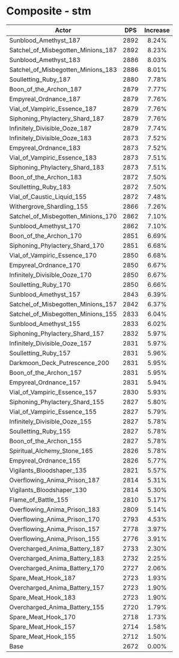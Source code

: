 # Composite - stm
| Actor | DPS | Increase |
|---|:---:|:---:|
|Sunblood_Amethyst_187|2892|8.24%|
|Satchel_of_Misbegotten_Minions_187|2892|8.23%|
|Sunblood_Amethyst_183|2886|8.03%|
|Satchel_of_Misbegotten_Minions_183|2886|8.01%|
|Soulletting_Ruby_187|2880|7.78%|
|Boon_of_the_Archon_187|2879|7.77%|
|Empyreal_Ordnance_187|2879|7.76%|
|Vial_of_Vampiric_Essence_187|2879|7.76%|
|Siphoning_Phylactery_Shard_187|2879|7.76%|
|Infinitely_Divisible_Ooze_187|2879|7.74%|
|Infinitely_Divisible_Ooze_183|2873|7.52%|
|Empyreal_Ordnance_183|2873|7.52%|
|Vial_of_Vampiric_Essence_183|2873|7.51%|
|Siphoning_Phylactery_Shard_183|2873|7.51%|
|Boon_of_the_Archon_183|2872|7.50%|
|Soulletting_Ruby_183|2872|7.50%|
|Vial_of_Caustic_Liquid_155|2872|7.48%|
|Withergrove_Shardling_155|2866|7.26%|
|Satchel_of_Misbegotten_Minions_170|2862|7.10%|
|Sunblood_Amethyst_170|2862|7.10%|
|Boon_of_the_Archon_170|2851|6.69%|
|Siphoning_Phylactery_Shard_170|2851|6.68%|
|Vial_of_Vampiric_Essence_170|2850|6.68%|
|Empyreal_Ordnance_170|2850|6.67%|
|Infinitely_Divisible_Ooze_170|2850|6.67%|
|Soulletting_Ruby_170|2850|6.66%|
|Sunblood_Amethyst_157|2843|6.39%|
|Satchel_of_Misbegotten_Minions_157|2842|6.37%|
|Satchel_of_Misbegotten_Minions_155|2833|6.04%|
|Sunblood_Amethyst_155|2833|6.02%|
|Siphoning_Phylactery_Shard_157|2832|5.97%|
|Infinitely_Divisible_Ooze_157|2831|5.97%|
|Soulletting_Ruby_157|2831|5.96%|
|Darkmoon_Deck_Putrescence_200|2831|5.95%|
|Boon_of_the_Archon_157|2831|5.95%|
|Empyreal_Ordnance_157|2831|5.94%|
|Vial_of_Vampiric_Essence_157|2830|5.93%|
|Siphoning_Phylactery_Shard_155|2827|5.80%|
|Vial_of_Vampiric_Essence_155|2827|5.79%|
|Infinitely_Divisible_Ooze_155|2827|5.78%|
|Soulletting_Ruby_155|2827|5.78%|
|Boon_of_the_Archon_155|2827|5.78%|
|Spiritual_Alchemy_Stone_165|2826|5.78%|
|Empyreal_Ordnance_155|2826|5.77%|
|Vigilants_Bloodshaper_135|2821|5.57%|
|Overflowing_Anima_Prison_187|2814|5.31%|
|Vigilants_Bloodshaper_130|2814|5.30%|
|Flame_of_Battle_155|2810|5.17%|
|Overflowing_Anima_Prison_183|2809|5.14%|
|Overflowing_Anima_Prison_170|2793|4.53%|
|Overflowing_Anima_Prison_157|2778|3.97%|
|Overflowing_Anima_Prison_155|2776|3.91%|
|Overcharged_Anima_Battery_187|2733|2.30%|
|Overcharged_Anima_Battery_183|2732|2.25%|
|Overcharged_Anima_Battery_170|2727|2.06%|
|Spare_Meat_Hook_187|2723|1.93%|
|Overcharged_Anima_Battery_157|2723|1.90%|
|Spare_Meat_Hook_183|2723|1.90%|
|Overcharged_Anima_Battery_155|2720|1.79%|
|Spare_Meat_Hook_170|2718|1.73%|
|Spare_Meat_Hook_157|2714|1.58%|
|Spare_Meat_Hook_155|2712|1.50%|
|Base|2672|0.00%|
